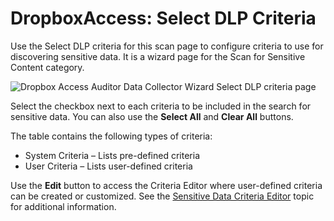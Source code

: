 # DropboxAccess: Select DLP Criteria

Use the Select DLP criteria for this scan page to configure criteria to use for discovering sensitive data. It is a wizard page for the Scan for Sensitive Content category.

![Dropbox Access Auditor Data Collector Wizard Select DLP criteria page](/img/product_docs/accessanalyzer/enterpriseauditor/admin/datacollector/spaa/selectdlpcriteria.webp)

Select the checkbox next to each criteria to be included in the search for sensitive data. You can also use the __Select All__ and __Clear All__ buttons.

The table contains the following types of criteria:

- System Criteria – Lists pre-defined criteria
- User Criteria – Lists user-defined criteria

Use the __Edit__ button to access the Criteria Editor where user-defined criteria can be created or customized. See the [Sensitive Data Criteria Editor](/docs/accessanalyzer/enterpriseauditor/sensitivedatadiscovery/criteriaeditor/overview.md) topic for additional information.
